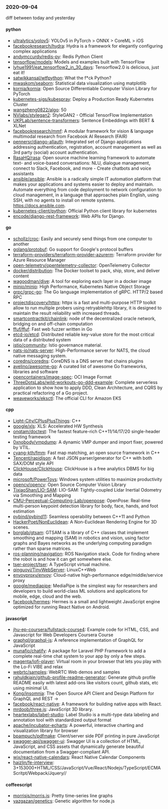 ### 2020-09-04
diff between today and yesterday

#### python
* [ultralytics/yolov5](https://github.com/ultralytics/yolov5): YOLOv5 in PyTorch > ONNX > CoreML > iOS
* [facebookresearch/hydra](https://github.com/facebookresearch/hydra): Hydra is a framework for elegantly configuring complex applications
* [andymccurdy/redis-py](https://github.com/andymccurdy/redis-py): Redis Python Client
* [tensorflow/models](https://github.com/tensorflow/models): Models and examples built with TensorFlow
* [lyhue1991/eat_tensorflow2_in_30_days](https://github.com/lyhue1991/eat_tensorflow2_in_30_days): Tensorflow2.0  is delicious, just eat it! 
* [satwikkansal/wtfpython](https://github.com/satwikkansal/wtfpython): What the f*ck Python?
* [mwaskom/seaborn](https://github.com/mwaskom/seaborn): Statistical data visualization using matplotlib
* [kornia/kornia](https://github.com/kornia/kornia): Open Source Differentiable Computer Vision Library for PyTorch
* [kubernetes-sigs/kubespray](https://github.com/kubernetes-sigs/kubespray): Deploy a Production Ready Kubernetes Cluster
* [wangzheng0822/algo](https://github.com/wangzheng0822/algo): 50
* [NVlabs/stylegan2](https://github.com/NVlabs/stylegan2): StyleGAN2 - Official TensorFlow Implementation
* [UKPLab/sentence-transformers](https://github.com/UKPLab/sentence-transformers): Sentence Embeddings with BERT & XLNet
* [facebookresearch/mmf](https://github.com/facebookresearch/mmf): A modular framework for vision & language multimodal research from Facebook AI Research (FAIR)
* [pennersr/django-allauth](https://github.com/pennersr/django-allauth): Integrated set of Django applications addressing authentication, registration, account management as well as 3rd party (social) account authentication.
* [RasaHQ/rasa](https://github.com/RasaHQ/rasa):  Open source machine learning framework to automate text- and voice-based conversations: NLU, dialogue management, connect to Slack, Facebook, and more - Create chatbots and voice assistants
* [ansible/ansible](https://github.com/ansible/ansible): Ansible is a radically simple IT automation platform that makes your applications and systems easier to deploy and maintain. Automate everything from code deployment to network configuration to cloud management, in a language that approaches plain English, using SSH, with no agents to install on remote systems. https://docs.ansible.com.
* [kubernetes-client/python](https://github.com/kubernetes-client/python): Official Python client library for kubernetes
* [encode/django-rest-framework](https://github.com/encode/django-rest-framework): Web APIs for Django. 

#### go
* [schollz/croc](https://github.com/schollz/croc): Easily and securely send things from one computer to another  
* [golang/protobuf](https://github.com/golang/protobuf): Go support for Google's protocol buffers
* [terraform-providers/terraform-provider-azurerm](https://github.com/terraform-providers/terraform-provider-azurerm): Terraform provider for Azure Resource Manager
* [open-telemetry/opentelemetry-collector](https://github.com/open-telemetry/opentelemetry-collector): OpenTelemetry Collector
* [docker/distribution](https://github.com/docker/distribution): The Docker toolset to pack, ship, store, and deliver content
* [wagoodman/dive](https://github.com/wagoodman/dive): A tool for exploring each layer in a docker image
* [minio/minio](https://github.com/minio/minio): High Performance, Kubernetes Native Object Storage
* [grpc/grpc-go](https://github.com/grpc/grpc-go): The Go language implementation of gRPC. HTTP/2 based RPC
* [projectdiscovery/httpx](https://github.com/projectdiscovery/httpx): httpx is a fast and multi-purpose HTTP toolkit allow to run multiple probers using retryablehttp library, it is designed to maintain the result reliability with increased threads.
* [smartcontractkit/chainlink](https://github.com/smartcontractkit/chainlink): node of the decentralized oracle network, bridging on and off-chain computation
* [ffuf/ffuf](https://github.com/ffuf/ffuf): Fast web fuzzer written in Go
* [etcd-io/etcd](https://github.com/etcd-io/etcd): Distributed reliable key-value store for the most critical data of a distributed system
* [istio/community](https://github.com/istio/community): Istio governance material.
* [nats-io/nats-server](https://github.com/nats-io/nats-server): High-Performance server for NATS, the cloud native messaging system.
* [coredns/coredns](https://github.com/coredns/coredns): CoreDNS is a DNS server that chains plugins
* [avelino/awesome-go](https://github.com/avelino/awesome-go): A curated list of awesome Go frameworks, libraries and software
* [opencontainers/image-spec](https://github.com/opencontainers/image-spec): OCI Image Format
* [ThreeDotsLabs/wild-workouts-go-ddd-example](https://github.com/ThreeDotsLabs/wild-workouts-go-ddd-example): Complete serverless application to show how to apply DDD, Clean Architecture, and CQRS by practical refactoring of a Go project.
* [weaveworks/eksctl](https://github.com/weaveworks/eksctl): The official CLI for Amazon EKS

#### cpp
* [Light-City/CPlusPlusThings](https://github.com/Light-City/CPlusPlusThings): C++
* [google/xls](https://github.com/google/xls): XLS: Accelerated HW Synthesis
* [onqtam/doctest](https://github.com/onqtam/doctest): The fastest feature-rich C++11/14/17/20 single-header testing framework
* [0xnobody/vmpdump](https://github.com/0xnobody/vmpdump): A dynamic VMP dumper and import fixer, powered by VTIL.
* [cyang-kth/fmm](https://github.com/cyang-kth/fmm): Fast map matching, an open source framework in C++
* [Tencent/rapidjson](https://github.com/Tencent/rapidjson): A fast JSON parser/generator for C++ with both SAX/DOM style API
* [ClickHouse/ClickHouse](https://github.com/ClickHouse/ClickHouse): ClickHouse is a free analytics DBMS for big data
* [microsoft/PowerToys](https://github.com/microsoft/PowerToys): Windows system utilities to maximize productivity
* [opencv/opencv](https://github.com/opencv/opencv): Open Source Computer Vision Library
* [TixiaoShan/LIO-SAM](https://github.com/TixiaoShan/LIO-SAM): LIO-SAM: Tightly-coupled Lidar Inertial Odometry via Smoothing and Mapping
* [CMU-Perceptual-Computing-Lab/openpose](https://github.com/CMU-Perceptual-Computing-Lab/openpose): OpenPose: Real-time multi-person keypoint detection library for body, face, hands, and foot estimation
* [pybind/pybind11](https://github.com/pybind/pybind11): Seamless operability between C++11 and Python
* [HackerPoet/NonEuclidean](https://github.com/HackerPoet/NonEuclidean): A Non-Euclidean Rendering Engine for 3D scenes.
* [borglab/gtsam](https://github.com/borglab/gtsam): GTSAM is a library of C++ classes that implement smoothing and mapping (SAM) in robotics and vision, using factor graphs and Bayes networks as the underlying computing paradigm rather than sparse matrices.
* [ros-planning/navigation](https://github.com/ros-planning/navigation): ROS Navigation stack. Code for finding where the robot is and how it can get somewhere else.
* [tser-project/tser](https://github.com/tser-project/tser): A TypeScript virtual machine.
* [qinguoyi/TinyWebServer](https://github.com/qinguoyi/TinyWebServer):  LinuxC++Web
* [envoyproxy/envoy](https://github.com/envoyproxy/envoy): Cloud-native high-performance edge/middle/service proxy
* [google/mediapipe](https://github.com/google/mediapipe): MediaPipe is the simplest way for researchers and developers to build world-class ML solutions and applications for mobile, edge, cloud and the web.
* [facebook/hermes](https://github.com/facebook/hermes): Hermes is a small and lightweight JavaScript engine optimized for running React Native on Android.

#### javascript
* [jhu-ep-coursera/fullstack-course4](https://github.com/jhu-ep-coursera/fullstack-course4): Example code for HTML, CSS, and Javascript for Web Developers Coursera Course
* [graphql/graphql-js](https://github.com/graphql/graphql-js): A reference implementation of GraphQL for JavaScript
* [munafio/chatify](https://github.com/munafio/chatify): A package for Laravel PHP Framework to add a complete real-time chat system to your app by only a few steps.
* [magenta/lofi-player](https://github.com/magenta/lofi-player):  Virtual room in your browser that lets you play with the Lo-Fi VIBE and relax
* [webrtc/samples](https://github.com/webrtc/samples): WebRTC Web demos and samples
* [rahuldkjain/github-profile-readme-generator](https://github.com/rahuldkjain/github-profile-readme-generator):  Generate github profile README easily with latest add-ons like visitors count, github stats, etc using minimal UI.
* [Kong/insomnia](https://github.com/Kong/insomnia): The Open Source API Client and Design Platform for GraphQL and REST ->
* [facebook/react-native](https://github.com/facebook/react-native): A framework for building native apps with React.
* [mrdoob/three.js](https://github.com/mrdoob/three.js): JavaScript 3D library.
* [heartexlabs/label-studio](https://github.com/heartexlabs/label-studio): Label Studio is a multi-type data labeling and annotation tool with standardized output format
* [apache/incubator-echarts](https://github.com/apache/incubator-echarts): A powerful, interactive charting and visualization library for browser
* [bpampuch/pdfmake](https://github.com/bpampuch/pdfmake): Client/server side PDF printing in pure JavaScript
* [swagger-api/swagger-ui](https://github.com/swagger-api/swagger-ui): Swagger UI is a collection of HTML, JavaScript, and CSS assets that dynamically generate beautiful documentation from a Swagger-compliant API.
* [wix/react-native-calendars](https://github.com/wix/react-native-calendars): React Native Calendar Components  
* [haizlin/fe-interview](https://github.com/haizlin/fe-interview):  3+153000+HTML/CSS/JavaScript/Vue/React/Nodejs/TypeScript/ECMAScritpt/Webpack/Jquery//

#### coffeescript
* [morrisjs/morris.js](https://github.com/morrisjs/morris.js): Pretty time-series line graphs
* [yazgazan/genetics](https://github.com/yazgazan/genetics): Genetic algorithm for node.js
